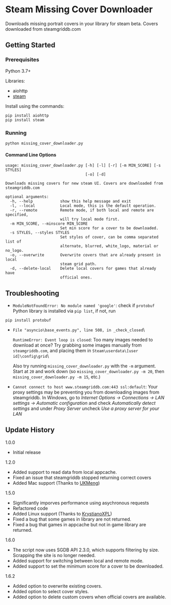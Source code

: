 # Steam Missing Cover Downloader

Downloads missing portrait covers in your library for steam beta.
Covers downloaded from steamgriddb.com

## Getting Started

### Prerequisites

Python 3.7+

Libraries:

* aiohttp
* [steam](https://github.com/ValvePython/steam)

Install using the commands:
```
pip install aiohttp
pip install steam
```

### Running

```
python missing_cover_downloader.py
```

#### Command Line Options
```
usage: missing_cover_downloader.py [-h] [-l] [-r] [-m MIN_SCORE] [-s STYLES]
                                   [-o] [-d]

Downloads missing covers for new steam UI. Covers are downloaded from
steamgriddb.com

optional arguments:
  -h, --help            show this help message and exit
  -l, --local           Local mode, this is the default operation.
  -r, --remote          Remote mode, if both local and remote are specified,
                        will try local mode first.
  -m MIN_SCORE, --minscore MIN_SCORE
                        Set min score for a cover to be downloaded.
  -s STYLES, --styles STYLES
                        Set styles of cover, can be comma separated list of
                        alternate, blurred, white_logo, material or no_logo.
  -o, --overwrite       Overwrite covers that are already present in local
                        steam grid path.
  -d, --delete-local    Delete local covers for games that already have
                        official ones.
```



## Troubleshooting

- `ModuleNotFoundError: No module named 'google'`: check if `protobuf` Python library is installed via `pip list`, if not, run

`pip install protobuf`

- `File "asyncio\base_events.py", line 508, in _check_closed`\

  `RuntimeError: Event loop is closed`: Too many images needed to download at once? Try grabbing some images manually from `steamgriddb.com`, and placing them in `Steam\userdata\[user id]\config\grid`\

  Also try running `missing_cover_downloader.py` with the `-m` argument. Start at `20` and work down (so `missing_cover_downloader.py -m 20`, then `missing_cover_downloader.py -m 15`, etc.)

- `Cannot connect to host www.steamgriddb.com:443 ssl:default`: Your proxy settings may be preventing you from downloading images from steamgriddb. In Windows, go to *Internet Options -> Connections -> LAN settings -> Automatic configuration* and check *Automatically detect settings* and under *Proxy Server* uncheck *Use a proxy server for your LAN* 

## Update History

1.0.0 
* Initial release

1.2.0
* Added support to read data from local appcache.
* Fixed an issue that steamgriddb stopped returning correct covers
* Added Mac support (Thanks to [UKMeng](https://github.com/UKMeng))

1.5.0

* Significantly imporves performance using asychronous requests
* Refactored code
* Added Linux support (Thanks to [KrystianoXPL](https://github.com/KrystianoXPL))
* Fixed a bug that some games in library are not returned.
* Fixed a bug that games in appcache but not in game library are returned.

1.6.0
* The script now uses SGDB API 2.3.0, which supports filtering by size. Scrapping the site is no longer needed.
* Added support for switching between local and remote mode.
* Added support to set the minimum score for a cover to be downloaded.

1.6.2
* Added option to overwrite existing covers.
* Added option to select cover styles.
* Added option to delete custom covers when official covers are available.

